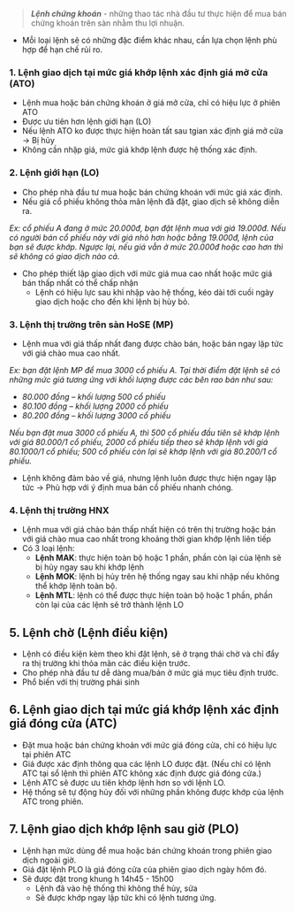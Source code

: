 > **_Lệnh chứng khoán_** - những thao tác nhà đầu tư thực hiện để mua bán chứng khoán trên sàn nhằm thu lợi nhuận.

* Mỗi loại lệnh sẽ có những đặc điểm khác nhau, cần lựa chọn lệnh phù hợp để hạn chế rủi ro.

### 1. Lệnh giao dịch tại mức giá khớp lệnh xác định giá mở cửa (ATO)
* Lệnh mua hoặc bán chứng khoán ở giá mở cửa, chỉ có hiệu lực ở phiên ATO
* Được ưu tiên hơn lệnh giới hạn (LO)
* Nếu lệnh ATO ko được thực hiện hoàn tất sau tgian xác định giá mở cửa -> Bị hủy
* Không cần nhập giá, mức giá khớp lệnh được hệ thống xác định.

### 2. Lệnh giới hạn (LO)
* Cho phép nhà đầu tư mua hoặc bán chứng khoán với mức giá xác định.
* Nếu giá cổ phiếu không thỏa mãn lệnh đã đặt, giao dịch sẽ không diễn ra.

_Ex: cổ phiếu A đang ở mức 20.000đ, bạn đặt lệnh mua với giá 19.000đ. Nếu có người bán cổ phiếu này với giá nhỏ hơn hoặc bằng 19.000đ, lệnh của bạn sẽ được khớp. Ngược lại, nếu giá vẫn ở mức 20.000đ hoặc cao hơn thì sẽ không có giao dịch nào cả._

* Cho phép thiết lập giao dịch với mức giá mua cao nhất hoặc mức giá bán thấp nhất có thể chấp nhận
  * Lệnh có hiệu lực sau khi nhập vào hệ thống, kéo dài tới cuối ngày giao dịch hoặc cho đến khi lệnh bị hủy bỏ.

### 3. Lệnh thị trường trên sàn HoSE (MP)
* Lệnh mua với giá thấp nhất đang được chào bán, hoặc bán ngay lập tức với giá chào mua cao nhất.

_Ex: bạn đặt lệnh MP để mua 3000 cổ phiếu A. Tại thời điểm đặt lệnh sẽ có những mức giá tương ứng với khối lượng được các bên rao bán như sau:_
* _80.000 đồng – khối lượng 500 cổ phiếu_
* _80.100 đồng – khối lượng 2000 cổ phiếu_
* _80.200 đồng – khối lượng 3000 cổ phiếu_

_Nếu bạn đặt mua 3000 cổ phiếu A, thì 500 cổ phiếu đầu tiên sẽ khớp lệnh với giá 80.000/1 cổ phiếu, 2000 cổ phiếu tiếp theo sẽ khớp lệnh với giá 80.1000/1 cổ phiếu; 500 cổ phiếu còn lại sẽ khớp lệnh với giá 80.200/1 cổ phiếu._

* Lệnh không đảm bảo về giá, nhưng lệnh luôn được thực hiện ngay lập tức -> Phù hợp với ý định mua bán cổ phiếu nhanh chóng.

### 4. Lệnh thị trường HNX
* Lệnh mua với giá chào bán thấp nhất hiện có trên thị trường hoặc bán với giá chào mua cao nhất trong khoảng thời gian khớp lệnh liên tiếp
* Có 3 loại lệnh:
   * **Lệnh MAK**: thực hiện toàn bộ hoặc 1 phần, phần còn lại của lệnh sẽ bị hủy ngay sau khi khớp lệnh
   * **Lệnh MOK**: lệnh bị hủy trên hệ thống ngay sau khi nhập nếu không thể khớp lệnh toàn bộ.
   * **Lệnh MTL**: lệnh có thể được thực hiện toàn bộ hoặc 1 phần, phần còn lại của các lệnh sẽ trở thành lệnh LO
 
 ## 5. Lệnh chờ (Lệnh điều kiện)
 * Lệnh có điều kiện kèm theo khi đặt lệnh, sẽ ở trạng thái chờ và chỉ đẩy ra thị trường khi thỏa mãn các điều kiện trước.
 * Cho phép nhà đầu tư dễ dàng mua/bán ở mức giá mục tiêu định trước.
 * Phổ biến với thị trường phái sinh

## 6. Lệnh giao dịch tại mức giá khớp lệnh xác định giá đóng cửa (ATC)
* Đặt mua hoặc bán chứng khoán với mức giá đóng cửa, chỉ có hiệu lực tại phiên ATC
* Giá được xác định thông qua các lệnh LO được đặt. (Nếu chỉ có lệnh ATC tại sổ lệnh thì phiên ATC không xác định được giá đóng cửa.)
* Lệnh ATC sẽ được ưu tiên khớp lệnh hơn so với lệnh LO.
* Hệ thống sẽ tự động hủy đối với những phần không được khớp của lệnh ATC trong phiên.

## 7. Lệnh giao dịch khớp lệnh sau giờ (PLO)
* Lệnh hạn mức dùng để mua hoặc bán chứng khoán trong phiên giao dịch ngoài giờ.
* Giá đặt lệnh PLO là giá đóng cửa của phiên giao dịch ngày hôm đó.
* Sẽ được đặt trong khung h 14h45 - 15h00
  * Lệnh đã vào hệ thống thì không thể hủy, sửa
  * Sẽ được khớp ngay lập tức khi có lệnh tương ứng.  
